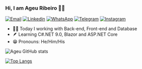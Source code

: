 ### Hi, I am Ageu Ribeiro 👋🏽
[![Email](https://img.shields.io/badge/Gmail-D14836?style=for-the-badge&logo=gmail&logoColor=white)](https://mail.google.com/mail/u/0/#inbox?compose=DmwnWsLNrDGKMNvDMpsFNqZtNpsSppkJQztJgZvhWQGmrnsfZmcKclgpNbXPgWzJWQsgtrsgXpZb)
[![Linkedin](https://img.shields.io/badge/LinkedIn-0077B5?style=for-the-badge&logo=linkedin&logoColor=white)](https://www.linkedin.com/in/ageuribeiro) 
[![WhatsApp](https://img.shields.io/badge/WhatsApp-25D366?style=for-the-badge&logo=whatsapp&logoColor=white)](https://wa.me/55989623129)
[![Telegram](https://img.shields.io/badge/Telegram-2CA5E0?style=for-the-badge&logo=telegram&logoColor=white)](https://t.me/devageuribeiro)
[![Instagram](https://img.shields.io/badge/Instagram-E4405F?style=for-the-badge&logo=instagram&logoColor=white)](https://www.instagram.com/channel.system.ofc/)

- 👨‍🎓 Today I working with Back-end, Front-end and Database
- 🪶 Learning C#.NET 9.0, Blazor and ASP.NET Core
- 😁 Pronouns: He/Him/His

![Ageu GitHub stats](https://github-readme-stats.vercel.app/api?username=ageuribeiro&show_icons=true&theme=tokyonight)

[![Top Langs](https://github-readme-stats.vercel.app/api/top-langs/?username=ageuribeiro)](https://github.com/ageuribeiro/github-readme-stats)
